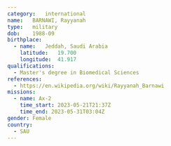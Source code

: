 ```yaml
---
category:	international
name:	BARNAWI, Rayyanah
type:	military
dob:	1988-09
birthplace:
  - name:	Jeddah, Saudi Arabia
    latitude:	19.700
    longitude:	41.917
qualifications:
  - Master's degree in Biomedical Sciences
references:
  - https://en.wikipedia.org/wiki/Rayyanah_Barnawi
missions:
  - name: Ax-2
    time_start: 2023-05-21T21:37Z
	time_end: 2023-05-31T03:04Z
gender:	Female
country:
  - SAU
---
```

